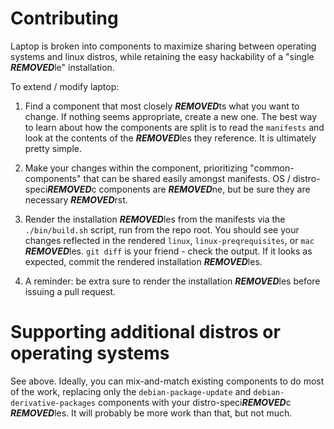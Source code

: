 Contributing
============

Laptop is broken into components to maximize sharing between operating systems
and linux distros, while retaining the easy hackability of a "single ***REMOVED***le"
installation.

To extend / modify laptop:

1) Find a component that most closely ***REMOVED***ts what you want to change. If nothing
seems appropriate, create a new one. The best way to learn about how the
components are split is to read the `manifests` and look at the contents of the
***REMOVED***les they reference. It is ultimately pretty simple.

2) Make your changes within the component, prioritizing "common-components"
that can be shared easily amongst manifests.  OS / distro-speci***REMOVED***c components
are ***REMOVED***ne, but be sure they are necessary ***REMOVED***rst.

3) Render the installation ***REMOVED***les from the manifests via the `./bin/build.sh`
script, run from the repo root. You should see your changes reflected in the
rendered `linux`, `linux-preqrequisites`, or `mac` ***REMOVED***les. `git diff` is your
friend - check the output. If it looks as expected, commit the rendered
installation ***REMOVED***les.

4) A reminder: be extra sure to render the installation ***REMOVED***les before issuing a pull request.

Supporting additional distros or operating systems
==================================================

See above.  Ideally, you can mix-and-match existing components to do most of
the work, replacing only the `debian-package-update` and
`debian-derivative-packages` components with your distro-speci***REMOVED***c ***REMOVED***les. It
will probably be more work than that, but not much.
